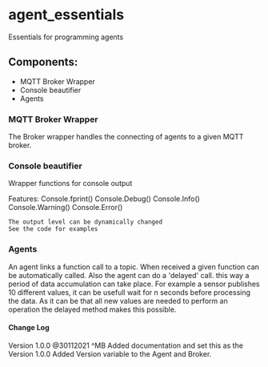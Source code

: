 # agent_essentials
Essentials for programming agents
	
## Components:

* MQTT Broker Wrapper
* Console beautifier
* Agents 

### MQTT Broker Wrapper

The Broker wrapper handles the connecting of agents to a given MQTT broker.


### Console beautifier

Wrapper functions for console output

Features:
	Console.fprint()
	Console.Debug()
	Console.Info()
	Console.Warning()
	Console.Error()

	The output level can be dynamically changed
	See the code for examples

### Agents

An agent links a function call to a topic. When received a given function can be automatically called. 
Also the agent can do  a 'delayed' call. this way a period of data accumulation can take place. 
For example a sensor publishes 10 different values, it can be usefull wait for n seconds before processing the data. 
As it can be that all new values are needed to perform an operation the delayed method makes this possible. 



#### Change Log

Version 1.0.0
	@30112021 ^MB 
	Added documentation and set this as the Version 1.0.0
	Added Version variable to the Agent and Broker. 
 
